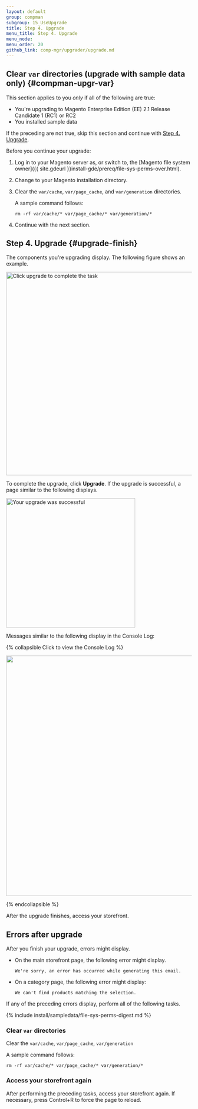 ```yaml
---
layout: default 
group: compman
subgroup: 15_UseUpgrade
title: Step 4. Upgrade
menu_title: Step 4. Upgrade
menu_node: 
menu_order: 20
github_link: comp-mgr/upgrader/upgrade.md
---
```


## Clear `var` directories (upgrade with sample data only) {#compman-upgr-var}
This section applies to you *only* if all of the following are true:

*	You're upgrading to Magento Enterprise Edition (EE) 2.1 Release Candidate 1 (RC1) or RC2
*	You installed sample data

If the preceding are not true, skip this section and continue with [Step 4. Upgrade](#upgrade-finish).

Before you continue your upgrade:

1.	Log in to your Magento server as, or switch to, the [Magento file system owner]({{ site.gdeurl }}install-gde/prereq/file-sys-perms-over.html).
2.	Change to your Magento installation directory.
2.	Clear the `var/cache`, `var/page_cache`, and `var/generation` directories.

	A sample command follows:

		rm -rf var/cache/* var/page_cache/* var/generation/*
3.	Continue with the next section.

## Step 4. Upgrade {#upgrade-finish}
The components you're upgrading display. The following figure shows an example.

<img src="{{ site.baseurl }}common/images/upgr_upgrade.png" width="550px" alt="Click upgrade to complete the task">


To complete the upgrade, click **Upgrade**. If the upgrade is successful, a page similar to the following displays.

<img src="{{ site.baseurl }}common/images/upgr_success.png" width="350px" alt="Your upgrade was successful">

Messages similar to the following display in the Console Log:

{% collapsible Click to view the Console Log %}

<img src="{{ site.baseurl }}common/images/upgrade-success-consolelog.png" width="650px">

{% endcollapsible %}

After the upgrade finishes, access your storefront.

## Errors after upgrade
After you finish your upgrade, errors might display.

*	On the main storefront page, the following error might display.

		We're sorry, an error has occurred while generating this email.
*	On a category page, the following error might display:

		We can't find products matching the selection.
	
If any of the preceding errors display, perform all of the following tasks.

{% include install/sampledata/file-sys-perms-digest.md %}

### Clear `var` directories
Clear the `var/cache`, 	`var/page_cache`, `var/generation`

A sample command follows:

	rm -rf var/cache/* var/page_cache/* var/generation/*

### Access your storefront again
After performing the preceding tasks, access your storefront again. If necessary, press Control+R to force the page to reload.
